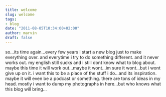 ```yaml
---
title: welcome
slug: welcome
tags:
- blog
date: "2011-08-05T10:34:00+02:00"
author: marvin
draft: false
---
```

so...its time again...every few years i start a new blog just to make
everything over. and everytime i try to do something different. and it
never works out. my english still sucks and i still dont know what to
blog about. maybe this time it will work out...maybe it wont...im sure
it wont...but i wont give up on it. i want this to be a place of the
stuff i do...and its inspiration. maybe it will even be a podcast or
something. there are tons of ideas in my head. mostly i want to dump my
photographs in here...but who knows what this blog will bring...